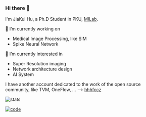 ### Hi there 👋

I'm JiaKui Hu, a Ph.D Student in PKU, [MILab](https://wiki.milab.wiki/).

🔭 I’m currently working on 
   - Medical Image Processing, like SIM
   - Spike Neural Network

🌱 I’m currently interested in
   - Super Resolution imaging
   - Network architecture design
   - AI System

I have another account dedicated to the work of the open source community, like TVM, OneFlow, ... --> [hhhfccz](https://github.com/hhhfccz)

![stats](https://github-readme-stats.vercel.app/api?username=jkhu29&show_icons=true&count_private=true&hide=prs&theme=vue-dark&include_all_commits=true)

[![code](https://github-readme-stats.vercel.app/api/top-langs/?username=jkhu29&hide=html,scss,css,javascript,c&theme=vue-dark&layout=compact)](https://github.com/anuraghazra/github-readme-stats)

<!--
**jkhu29/jkhu29** is a ✨ _special_ ✨ repository because its `README.md` (this file) appears on your GitHub profile.

Here are some ideas to get you started:

- 🔭 I’m currently working on ...
- 🌱 I’m currently learning ...
- 👯 I’m looking to collaborate on ...
- 🤔 I’m looking for help with ...
- 💬 Ask me about ...
- 📫 How to reach me: ...
- 😄 Pronouns: ...
- ⚡ Fun fact: ...
-->
